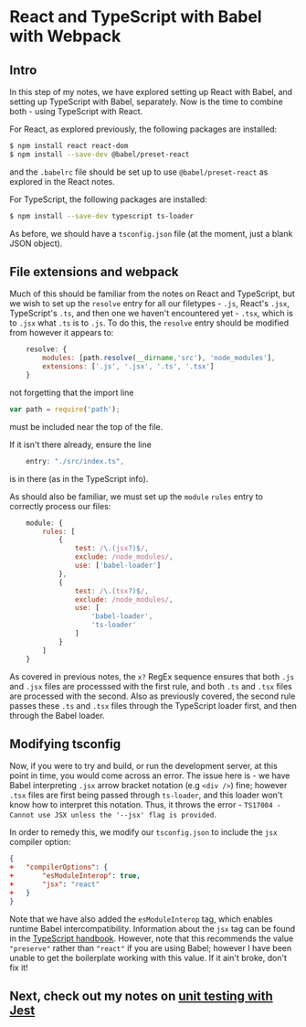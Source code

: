 # React and TypeScript with Babel with Webpack

## Intro

In this step of my notes, we have explored setting up React with Babel, and setting up TypeScript with Babel, separately.
Now is the time to combine both - using TypeScript with React.

For React, as explored previously, the following packages are installed:

```bash
$ npm install react react-dom
$ npm install --save-dev @babel/preset-react
```

and the `.babelrc` file should be set up to use `@babel/preset-react` as explored in the React notes.

For TypeScript, the following packages are installed:

```bash
$ npm install --save-dev typescript ts-loader
```

As before, we should have a `tsconfig.json` file (at the moment, just a blank JSON object).

## File extensions and webpack

Much of this should be familiar from the notes on React and TypeScript, but we wish to set up the `resolve` entry for all our filetypes - `.js`, React's `.jsx`, TypeScript's `.ts`, and then one we haven't encountered yet - `.tsx`, which is to `.jsx` what `.ts` is to `.js`.
To do this, the `resolve` entry should be modified from however it appears to:

```js
    resolve: {
        modules: [path.resolve(__dirname,'src'), 'node_modules'],
        extensions: ['.js', '.jsx', '.ts', '.tsx']
    }
```

not forgetting that the import line

```js
var path = require('path');
```

must be included near the top of the file.

If it isn't there already, ensure the line

```js
    entry: "./src/index.ts",
```

is in there (as in the TypeScript info).

As should also be familiar, we must set up the `module` `rules` entry to correctly process our files:

```js
    module: {
        rules: [
            {
                test: /\.(jsx?)$/,
                exclude: /node_modules/,
                use: ['babel-loader']
            },
            {
                test: /\.(tsx?)$/,
                exclude: /node_modules/,
                use: [
                    'babel-loader',
                    'ts-loader'
                ]
            }
        ]
    }
```

As covered in previous notes, the `x?` RegEx sequence ensures that both `.js` and `.jsx` files are processsed with the first rule, and both `.ts` and `.tsx` files are processed with the second.
Also as previously covered, the second rule passes these `.ts` and `.tsx` files through the TypeScript loader first, and then through the Babel loader.

## Modifying tsconfig

Now, if you were to try and build, or run the development server, at this point in time, you would come across an error.
The issue here is - we have Babel interpreting `.jsx` arrow bracket notation (e.g `<div />`) fine; however `.tsx` files are first being passed through `ts-loader`, and this loader won't know how to interpret this notation.
Thus, it throws the error - `TS17004 - Cannot use JSX unless the '--jsx' flag is provided`.

In order to remedy this, we modify our `tsconfig.json` to include the `jsx` compiler option:

```json
{
+   "compilerOptions": {
+       "esModuleInterop": true,
+       "jsx": "react"
+   }
}
```

Note that we have also added the `esModuleInterop` tag, which enables runtime Babel intercompatibility.
Information about the `jsx` tag can be found in the [TypeScript handbook](https://www.typescriptlang.org/docs/handbook/jsx.html).
However, note that this recommends the value `"preserve"` rather than `"react"` if you are using Babel; however I have been unable to get the boilerplate working with this value.
If it ain't broke, don't fix it!

## Next, check out my notes on [unit testing with Jest](https://github.com/JR-Mitchell/npm-notes/blob/master/notes/jest.md)
